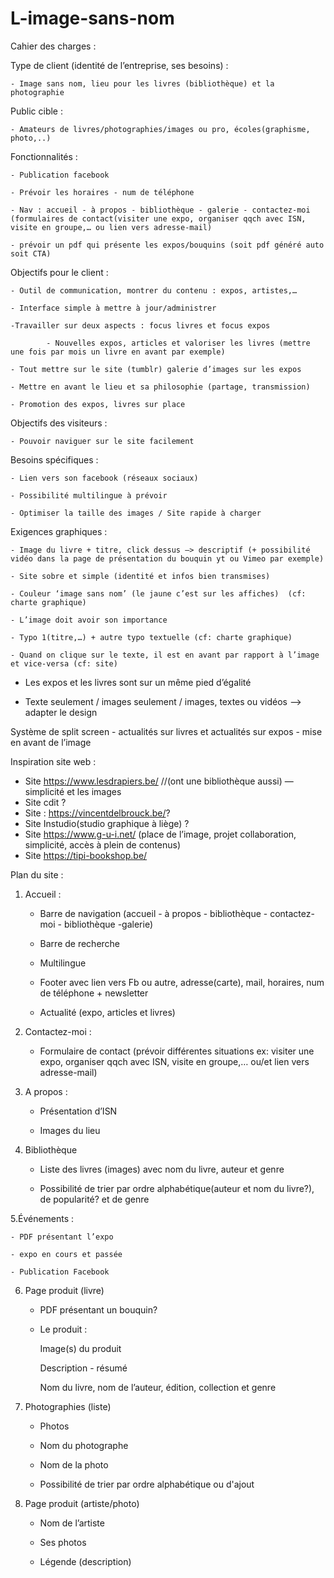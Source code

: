 # L-image-sans-nom

Cahier des charges :


Type de client (identité de l’entreprise, ses besoins) :

	- Image sans nom, lieu pour les livres (bibliothèque) et la photographie
	
	
Public cible : 

 	- Amateurs de livres/photographies/images ou pro, écoles(graphisme, photo,..)
	
	
Fonctionnalités : 

	- Publication facebook
	
	- Prévoir les horaires - num de téléphone
	
	- Nav : accueil - à propos - bibliothèque - galerie - contactez-moi (formulaires de contact(visiter une expo, organiser qqch avec ISN, visite en groupe,… ou lien vers adresse-mail)
	
	- prévoir un pdf qui présente les expos/bouquins (soit pdf généré auto soit CTA)
	

Objectifs pour le client : 

	- Outil de communication, montrer du contenu : expos, artistes,…
	
	- Interface simple à mettre à jour/administrer
	
	-Travailler sur deux aspects : focus livres et focus expos
	
			- Nouvelles expos, articles et valoriser les livres (mettre une fois par mois un livre en avant par exemple)
			
	- Tout mettre sur le site (tumblr) galerie d’images sur les expos
	
	- Mettre en avant le lieu et sa philosophie (partage, transmission)
	
	- Promotion des expos, livres sur place
	
	
Objectifs des visiteurs : 

	- Pouvoir naviguer sur le site facilement


Besoins spécifiques : 

	- Lien vers son facebook (réseaux sociaux)
	
	- Possibilité multilingue à prévoir
	
	- Optimiser la taille des images / Site rapide à charger
	

Exigences graphiques : 

	- Image du livre + titre, click dessus —> descriptif (+ possibilité vidéo dans la page de présentation du bouquin yt ou Vimeo par exemple)
	
	- Site sobre et simple (identité et infos bien transmises)
	
	- Couleur ‘image sans nom’ (le jaune c’est sur les affiches)  (cf: charte graphique)
	
	- L’image doit avoir son importance
	
	- Typo 1(titre,…) + autre typo textuelle (cf: charte graphique)
	
	- Quand on clique sur le texte, il est en avant par rapport à l’image et vice-versa (cf: site)
	


- Les expos et les livres sont sur un même pied d’égalité

- Texte seulement / images seulement / images, textes ou vidéos —> adapter le design

Système de split screen - actualités sur livres et actualités sur expos - mise en avant de l’image 




Inspiration site web : 
- Site https://www.lesdrapiers.be/  //(ont une bibliothèque aussi) — simplicité et les images
- Site cdit ?
- Site : https://vincentdelbrouck.be/?
- Site Instudio(studio graphique à liège) ?
- Site https://www.g-u-i.net/ (place de l’image, projet collaboration, simplicité, accès à plein de contenus)
- Site https://tipi-bookshop.be/



Plan du site :


1. Accueil : 

	- Barre de navigation (accueil - à propos - bibliothèque - contactez-moi - bibliothèque -galerie)

	- Barre de recherche

	- Multilingue

	- Footer avec lien vers Fb ou autre, adresse(carte), mail, horaires, num de téléphone + newsletter

	- Actualité (expo, articles et livres)


2. Contactez-moi :

	- Formulaire de contact (prévoir différentes situations ex: visiter une expo, organiser qqch avec ISN, visite en groupe,… ou/et lien vers adresse-mail)


3. A propos : 

	- Présentation d’ISN

	- Images du lieu


4. Bibliothèque

	- Liste des livres (images) avec nom du livre, auteur et genre

	- Possibilité de trier par ordre alphabétique(auteur et nom du livre?), de popularité? et de genre


5.Événements :

	- PDF présentant l’expo

	- expo en cours et passée
	
	- Publication Facebook


6. Page produit (livre)

	- PDF présentant un bouquin?

	- Le produit :

		Image(s) du produit
	
		Description - résumé
	
		Nom du livre, nom de l’auteur, édition, collection et genre


7. Photographies (liste)

	- Photos

	- Nom du photographe

	- Nom de la photo
	
	- Possibilité de trier par ordre alphabétique ou d'ajout


8. Page produit (artiste/photo)

	- Nom de l’artiste

	- Ses photos

	- Légende (description)

